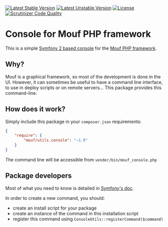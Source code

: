 [![Latest Stable Version](https://poser.pugx.org/mouf/nodejs-installer/v/stable.svg)](https://packagist.org/packages/mouf/nodejs-installer)
[![Latest Unstable Version](https://poser.pugx.org/mouf/nodejs-installer/v/unstable.svg)](https://packagist.org/packages/mouf/nodejs-installer)
[![License](https://poser.pugx.org/mouf/nodejs-installer/license.svg)](https://packagist.org/packages/mouf/nodejs-installer)
[![Scrutinizer Code Quality](https://scrutinizer-ci.com/g/thecodingmachine/nodejs-installer/badges/quality-score.png?b=1.0)](https://scrutinizer-ci.com/g/thecodingmachine/nodejs-installer/?branch=1.0)

Console for Mouf PHP framework
==============================

This is a simple [Symfony 2 based console](http://symfony.com/doc/current/components/console/introduction.html) for the [Mouf PHP framework](http://mouf-php.com).

Why?
----

Mouf is a graphical framework, so most of the development is done in the UI.
However, it can sometimes be useful to have a command line interface, to use in
deploy scripts or on remote servers... This package provides this command-line.

How does it work?
-----------------

Simply include this package in your `composer.json` requirements:

```json
{
    "require": {
        "mouf/utils.console": "~1.0"
    }
}
```

The command line will be accessible from `vendor/bin/mouf_console.php`

Package developers
------------------

Most of what you need to know is detailed in [Symfony's doc](http://symfony.com/doc/current/components/console/introduction.html).

In order to create a new command, you should:

- create an install script for your package
- create an instance of the command in this installation script
- register this command using `ConsoleUtils::registerCommand($command)`
